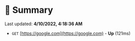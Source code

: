 # 📖 Summary
Last updated: **4/10/2022, 4:18:36 AM**

- `GET` [https://google.com](https://google.com) - **Up** (121ms)
